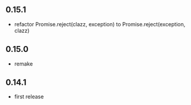 0.15.1
------
* refactor Promise.reject(clazz, exception) to Promise.reject(exception, clazz)

0.15.0
------
* remake

0.14.1
------
* first release
